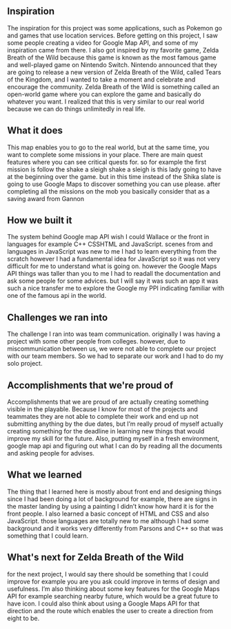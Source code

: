 
## Inspiration
The inspiration for this project was some applications, such as Pokemon go and games that use location services. Before getting on this project, I saw some people creating a video for Google Map API, and some of my inspiration came from there. I also got inspired by my favorite game, Zelda Breath of the Wild because this game is known as the most famous game and well-played game on Nintendo Switch. Nintendo announced that they are going to release a new version of Zelda Breath of the Wild, called Tears of the Kingdom, and I wanted to take a moment and celebrate and encourage the community. Zelda Breath of the Wild is something called an open-world game where you can explore the game and basically do whatever you want. I realized that this is very similar to our real world because we can do things unlimitedly in real life. 

## What it does
This map enables you to go to the real world, but at the same time, you want to complete some missions in your place. There are main quest features where you can see critical quests for. so for example the first mission is follow the shake a sleigh shake a sleigh is this lady going to have at the beginning over the game. but in this time instead of the Shika slate is going to use Google Maps to discover something you can use please. after completing all the missions on the mob you basically consider that as a saving award from Gannon


## How we built it
The system behind Google map API wish I could Wallace or the front in languages for example C++ CSSHTML and JavaScript. scenes from and languages in JavaScript was new to me I had to learn everything from the scratch however I had a fundamental idea for JavaScript so it was not very difficult for me to understand what is going on. however the Google Maps API things was taller than you to me I had to readall the documentation and ask some people for some advices. but I will say it was such an app it was such a nice transfer me to explore the Google my PPI indicating familiar with one of the famous api in the world. 

## Challenges we ran into
The challenge I ran into was team communication. originally I was having a project with some other people from colleges. however, due to miscommunication between us, we were not able to complete our project with our team members. So we had to separate our work and I had to do my solo project. 

## Accomplishments that we're proud of
Accomplishments that we are proud of are actually creating something visible in the playable. Because I know for most of the projects and teammates they are not able to complete their work and end up not submitting anything by the due dates, but I’m really proud of myself actually creating something for the deadline in learning new things that would improve my skill for the future. Also, putting myself in a fresh environment, google map api and figuring out what I can do by reading all the documents and asking people for advises. 

## What we learned
The thing that I learned here is  mostly about front end and designing things since I had been doing a lot of background for example, there are signs in the master landing by using a painting I didn’t know how hard it is for the front people. I also learned a basic concept of HTML and CSS and also JavaScript. those languages are totally new to me although I had some background and it works very differently from Parsons and C++ so that was something that I could learn. 

## What's next for Zelda Breath of the Wild 
for the next project, I would say there should be something that I could improve for example you are you ask could improve in terms of design and usefulness. I’m also thinking about some key features for the Google Maps API for example searching nearby future, which would be a great future to have icon. I could also think about using a Google Maps API for that direction and the route which enables the user to create a direction from eight to be. 


 

